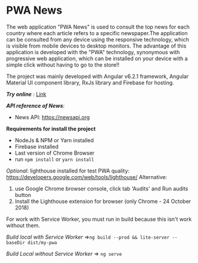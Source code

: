 # PWA News

The web application "PWA News" is used to consult the top news for each country where each article refers to a
  specific newspaper.The application can be consulted from any device using the responsive technology, which is visible from mobile devices
  to desktop monitors.
The advantage of this application is developed with the "PWA" technology, synonymous with progressive web application, which can be 
installed on your device with a simple click without having to go to the store!!

The project was mainly developed with Angular v6.2.1 framework, Angular Material UI component library, RxJs library and Firebase for hosting.

_**Try online**_ : <a href="https://pwa-news-67c22.firebaseapp.com">Link</a>

_**API reference of News**:_
- News API: https://newsapi.org

**Requirements for install the project**
- NodeJs & NPM or Yarn installed
- Firebase installed
- Last version of Chrome Browser
- run `npm install` or `yarn install`

_Optional_: lighthouse installed for test PWA quality: https://developers.google.com/web/tools/lighthouse/
Alternative: 
1) use Google Chrome browser console, click tab 'Audits' and Run audits button
2) Install the Lighthouse extension for browser (only Chrome - 24 October 2018)

For work with Service Worker, you must run in build because this isn't work without them.

_Build local with Service Worker_ =>`ng build --prod && lite-server --baseDir dist/my-pwa`

_Build Local without Service Worker_ => `ng serve`

